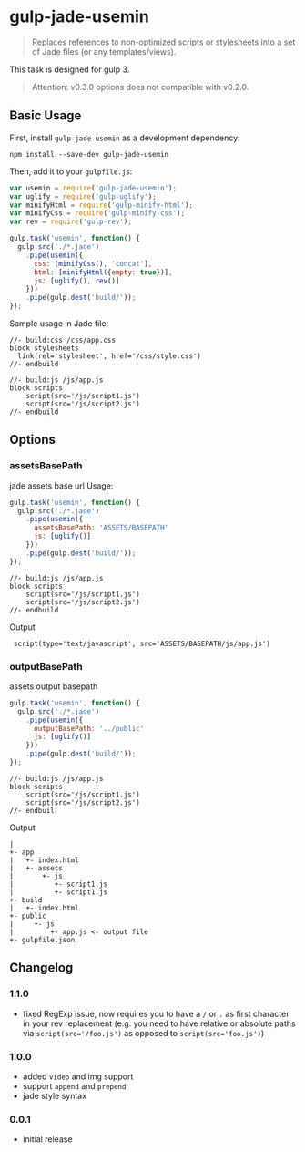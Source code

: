 # gulp-jade-usemin
> Replaces references to non-optimized scripts or stylesheets into a set of Jade files (or any templates/views).

This task is designed for gulp 3.
> Attention: v0.3.0 options does not compatible with v0.2.0.

## Basic Usage

First, install `gulp-jade-usemin` as a development dependency:

```shell
npm install --save-dev gulp-jade-usemin
```

Then, add it to your `gulpfile.js`:

```javascript
var usemin = require('gulp-jade-usemin');
var uglify = require('gulp-uglify');
var minifyHtml = require('gulp-minify-html');
var minifyCss = require('gulp-minify-css');
var rev = require('gulp-rev');

gulp.task('usemin', function() {
  gulp.src('./*.jade')
    .pipe(usemin({
      css: [minifyCss(), 'concat'],
      html: [minifyHtml({empty: true})],
      js: [uglify(), rev()]
    }))
    .pipe(gulp.dest('build/'));
});
```

Sample usage in Jade file:

```jade
//- build:css /css/app.css
block stylesheets
  link(rel='stylesheet', href='/css/style.css')
//- endbuild

//- build:js /js/app.js
block scripts
    script(src='/js/script1.js')
    script(src='/js/script2.js')
//- endbuild
```

## Options
### assetsBasePath
jade assets base url
Usage:
```javascript
gulp.task('usemin', function() {
  gulp.src('./*.jade')
    .pipe(usemin({
      assetsBasePath: 'ASSETS/BASEPATH'
      js: [uglify()]
    }))
    .pipe(gulp.dest('build/'));
});
```

```jade
//- build:js /js/app.js
block scripts
    script(src='/js/script1.js')
    script(src='/js/script2.js')
//- endbuild
```
Output
```jade
 script(type='text/javascript', src='ASSETS/BASEPATH/js/app.js')
```

### outputBasePath
assets output basepath

```javascript
gulp.task('usemin', function() {
  gulp.src('./*.jade')
    .pipe(usemin({
      outputBasePath: '../public'
      js: [uglify()]
    }))
    .pipe(gulp.dest('build/'));
});
```

```jade
//- build:js /js/app.js
block scripts
    script(src='/js/script1.js')
    script(src='/js/script2.js')
//- endbuil
```

Output
```
|
+- app
|   +- index.html
|   +- assets
|       +- js
|          +- script1.js
|          +- script1.js
+- build
|   +- index.html
+- public
|     +- js
|         +- app.js <- output file
+- gulpfile.json
```

## Changelog

### 1.1.0
- fixed RegExp issue, now requires you to have a `/` or `.` as first character in your rev replacement (e.g. you need to have relative or absolute paths via `script(src='/foo.js')` as opposed to `script(src='foo.js')`)

### 1.0.0
- added `video` and img support
- support `append` and `prepend`
- jade style syntax

### 0.0.1
- initial release
